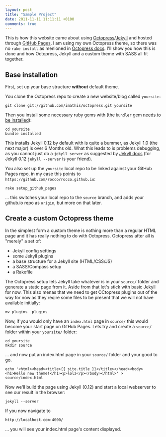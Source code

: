 ```yaml
---
layout: post
title: "Sample Project"
date: 2011-11-11 11:11:11 +0100
comments: true
---
```


This is how this website came about using [Octopress][1]/[Jekyll][2] and hosted through [GitHub Pages][3].
I am using my own Octopress theme, so there was no `rake install` as menioned in [Octopress docs][5]. 
I'll show you how this is done and how Octopress, Jekyll and a custom theme with SASS all fit together.

## Base installation

First, set up your base structure **without** default theme.

You clone the Octopress repo to create a new website/blog called `yoursite`:

    git clone git://github.com/imathis/octopress.git yoursite

Then you install some necessary ruby gems with (the `bundler` gem [needs to be installed][5]):

    cd yoursite
    bundle installed

This installs Jekyll 0.12 by default with is quite a bummer, as Jekyll 1.0 (the next major) is over 6 Months old.
What this leads to is problems debugging, as you cannot just do a `jekyll server` as suggested by [Jekyll docs][7] (for Jekyll 0.12 `jekyll --server` is your friend).

You also set up the `yoursite` local repo to be linked against your GitHub Pages repo, in my case this points to `https://github.com/rocco/rocco.github.io`:

    rake setup_github_pages

... this switches your local repo to the `source` branch, and adds your github.io repo as `origin`, but more on that later.

## Create a custom Octopress theme

In the simplest form a custom theme is nothing more than a regular HTML page and it has really nothing to do with Octopress.
Octopress after all is "merely" a set of:

- Jekyll config settings
- some Jekyll plugins
- a base structure for a Jekyll site (HTML/CSS/JS)
- a SASS/Compass setup
- a Rakefile

The Octopress setup lets Jekyll take whatever is in your `source/` folder and generate a static page from it.
Aside from that let's stick with basic Jekyll for now.
This also menas that we need to get OCtopress plugins out of the way for now as they reqire some files to be present that we will not have available initially:

    mv plugins _plugins

Now, if you would only have an `index.html` page in `source/` this would become your start page on GitHub Pages.
Lets try and create a `source/` folder within your `yoursite/` folder:

    cd yoursite
    mkdir source

... and now put an index.html page in your `source/` folder and your good to go.

    echo '<html><head><title>{{ site.title }}</title></head><body><h1>Hello new theme!</h1><p>lolz</p></body></html>' > source/index.html

Now we'll build the page using Jekyll (0.12) and start a local webserver to see our result in the browser:

    jekyll --server

If you now navigate to

    http://localhost.com:4000/

... you will see your index.html page's content displayed.

[1]: http://octopress.org/
[2]: http://jekyllrb.com/
[3]: http://pages.github.com/
[4]: http://octopress.org/docs/blogging/
[5]: http://octopress.org/docs/setup/
[6]: http://docs.shopify.com/themes/liquid-basics
[7]: http://docs.shopify.com/themes/liquid-basics